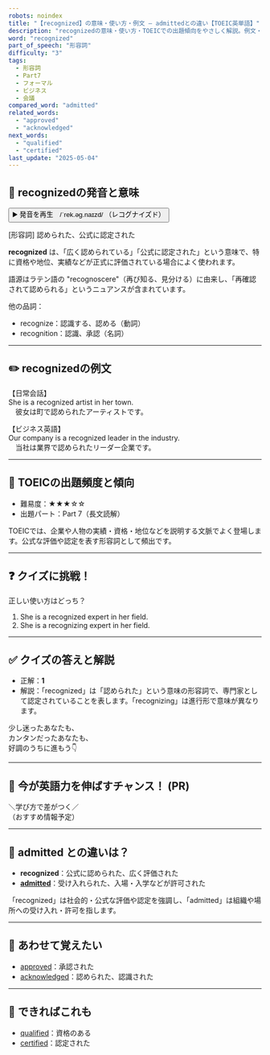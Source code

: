 ```yaml
---
robots: noindex
title: "【recognized】の意味・使い方・例文 ― admittedとの違い【TOEIC英単語】"
description: "recognizedの意味・使い方・TOEICでの出題傾向をやさしく解説。例文・クイズ付きでadmittedとの違いもわかりやすく学べます。"
word: "recognized"
part_of_speech: "形容詞"
difficulty: "3"
tags:
  - 形容詞
  - Part7
  - フォーマル
  - ビジネス
  - 会議
compared_word: "admitted"
related_words:
  - "approved"
  - "acknowledged"
next_words:
  - "qualified"
  - "certified"
last_update: "2025-05-04"
---
```


## 🔰 recognizedの発音と意味

<button class="play-audio" onclick="playTTS('recognized')">
  <span class="play-audio-main">
    ▶️ 発音を再生　/ˈrek.əɡ.naɪzd/
  </span>
  <span class="play-audio-sub">
    （レコグナイズド）
  </span>
</button>

[形容詞] 認められた、公式に認定された

**recognized** は、「広く認められている」「公式に認定された」という意味で、特に資格や地位、実績などが正式に評価されている場合によく使われます。

語源はラテン語の "recognoscere"（再び知る、見分ける）に由来し、「再確認されて認められる」というニュアンスが含まれています。

他の品詞：  
- recognize：認識する、認める（動詞）
- recognition：認識、承認（名詞）

---

## ✏️ recognizedの例文

【日常会話】  
She is a recognized artist in her town.  
　彼女は町で認められたアーティストです。

【ビジネス英語】  
Our company is a recognized leader in the industry.  
　当社は業界で認められたリーダー企業です。

---

## 🎯 TOEICの出題頻度と傾向

- 難易度：★★★☆☆
- 出題パート：Part 7（長文読解）

TOEICでは、企業や人物の実績・資格・地位などを説明する文脈でよく登場します。公式な評価や認定を表す形容詞として頻出です。

---

## ❓ クイズに挑戦！

正しい使い方はどっち？

1. She is a recognized expert in her field.  
2. She is a recognizing expert in her field.

---

## ✅ クイズの答えと解説

- 正解：**1**
- 解説：「recognized」は「認められた」という意味の形容詞で、専門家として認定されていることを表します。「recognizing」は進行形で意味が異なります。

少し迷ったあなたも、  
カンタンだったあなたも、  
好調のうちに進もう👇️

---

## 🚀 今が英語力を伸ばすチャンス！ (PR)

<div class="info-center">
＼学び方で差がつく／<br>  
（おすすめ情報予定）
</div>

---

## 🤔  admitted との違いは？

- **recognized**：公式に認められた、広く評価された
- **[admitted](/word/admitted/)**：受け入れられた、入場・入学などが許可された

「recognized」は社会的・公式な評価や認定を強調し、「admitted」は組織や場所への受け入れ・許可を指します。

---

## 🧩 あわせて覚えたい

- [approved](/word/approved/)：承認された
- [acknowledged](/word/acknowledged/)：認められた、認識された

---

## 📖 できればこれも

- [qualified](/word/qualified/)：資格のある
- [certified](/word/certified/)：認定された

<!-- cvid: aid30_bid15 -->
